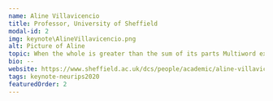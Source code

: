 ```yaml
---
name: Aline Villavicencio
title: Professor, University of Sheffield
modal-id: 2
img: keynote\AlineVillavicencio.png
alt: Picture of Aline
topic: When the whole is greater than the sum of its parts Multiword expressions and idiomaticity
bio: --
website: https://www.sheffield.ac.uk/dcs/people/academic/aline-villavicencio
tags: keynote-neurips2020
featuredOrder: 2
---
```


